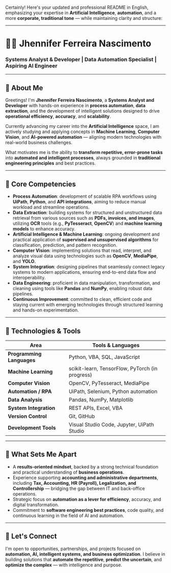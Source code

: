 Certainly! Here's your updated and professional README in English, emphasizing your expertise in **Artificial Intelligence**, **automation**, and a more **corporate, traditional tone** — while maintaining clarity and structure:

---

# 👩‍💻 Jhennifer Ferreira Nascimento

### Systems Analyst & Developer | Data Automation Specialist | Aspiring AI Engineer

---

## 📌 About Me

Greetings! I'm **Jhennifer Ferreira Nascimento**, a **Systems Analyst and Developer** with hands-on experience in **process automation**, **data extraction**, and the development of intelligent solutions designed to drive **operational efficiency**, **accuracy**, and **scalability**.

Currently advancing my career into the **Artificial Intelligence** space, I am actively studying and applying concepts in **Machine Learning**, **Computer Vision**, and **AI-powered automation** — aligning modern technologies with real-world business challenges.

What motivates me is the ability to **transform repetitive, error-prone tasks** into **automated and intelligent processes**, always grounded in **traditional engineering principles** and best practices.

---

## 💼 Core Competencies

* **Process Automation**: development of scalable RPA workflows using **UiPath**, **Python**, and **API integrations**, aiming to reduce manual workload and streamline operations.
* **Data Extraction**: building systems for structured and unstructured data retrieval from various sources such as **PDFs, invoices, and images**, utilizing **OCR** tools (e.g., **PyTesseract**, **OpenCV**) and **machine learning models** to enhance accuracy.
* **Artificial Intelligence & Machine Learning**: ongoing development and practical application of **supervised and unsupervised algorithms** for classification, prediction, and pattern recognition.
* **Computer Vision**: implementing solutions that read, interpret, and analyze visual data using technologies such as **OpenCV**, **MediaPipe**, and **YOLO**.
* **System Integration**: designing pipelines that seamlessly connect legacy systems to modern applications, ensuring end-to-end data flow and interoperability.
* **Data Engineering**: proficient in data manipulation, transformation, and cleaning using tools like **Pandas** and **NumPy**, enabling robust data pipelines.
* **Continuous Improvement**: committed to clean, efficient code and staying current with emerging technologies through structured learning and hands-on experimentation.

---

## 🧠 Technologies & Tools

| Area                      | Tools & Languages                               |
| ------------------------- | ----------------------------------------------- |
| **Programming Languages** | Python, VBA, SQL, JavaScript   |
| **Machine Learning**      | scikit-learn, TensorFlow, PyTorch (in progress) |
| **Computer Vision**       | OpenCV, PyTesseract, MediaPipe                  |
| **Automation / RPA**      | UiPath, Selenium, Python automation             |
| **Data Analysis**         | Pandas, NumPy, Matplotlib                       |
| **System Integration**    | REST APIs, Excel, VBA                           |
| **Version Control**       | Git, GitHub                                     |
| **Development Tools**     | Visual Studio Code, Jupyter, UiPath Studio      |

---

## 🎯 What Sets Me Apart

* A **results-oriented mindset**, backed by a strong technical foundation and practical understanding of **business operations**.
* Experience supporting **accounting and administrative departments**, including **Tax, Accounting, HR (Payroll), Legalization, and Controllership** — bridging the gap between IT and back-office operations.
* Strategic focus on **automation as a lever for efficiency**, accuracy, and digital transformation.
* Commitment to **software engineering best practices**, code quality, and continuous learning in the field of AI and automation.

---

## 🤝 Let's Connect

I'm open to opportunities, partnerships, and projects focused on **automation, AI, intelligent systems, and business optimization**. I believe in building solutions that **automate the repetitive**, **predict the uncertain**, and **optimize the complex** — with intelligence and purpose.

